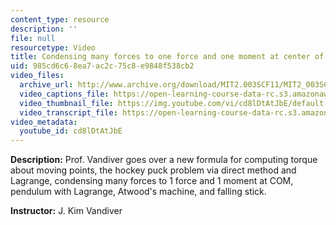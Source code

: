 ```yaml
---
content_type: resource
description: ''
file: null
resourcetype: Video
title: Condensing many forces to one force and one moment at center of mass
uid: 985cd6c6-8ea7-ac2c-75c8-e9848f538cb2
video_files:
  archive_url: http://www.archive.org/download/MIT2.003SCF11/MIT2_003SCF11_lec17_300k.mp4
  video_captions_file: https://open-learning-course-data-rc.s3.amazonaws.com/2-003sc-engineering-dynamics-fall-2011/61c295fac6475987af4bf1c290b9445f_cd8lDtAtJbE.vtt
  video_thumbnail_file: https://img.youtube.com/vi/cd8lDtAtJbE/default.jpg
  video_transcript_file: https://open-learning-course-data-rc.s3.amazonaws.com/2-003sc-engineering-dynamics-fall-2011/6f25a8389a7431b8a9feb8438d15a341_cd8lDtAtJbE.pdf
video_metadata:
  youtube_id: cd8lDtAtJbE
---
```


**Description:** Prof. Vandiver goes over a new formula for computing torque about moving points, the hockey puck problem via direct method and Lagrange, condensing many forces to 1 force and 1 moment at COM, pendulum with Lagrange, Atwood's machine, and falling stick.

**Instructor:** J. Kim Vandiver